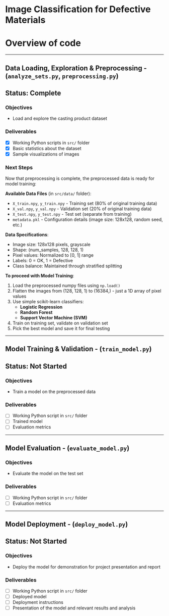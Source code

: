 # Image Classification for Defective Materials
# Overview of code

---

## Data Loading, Exploration & Preprocessing - (`analyze_sets.py`, `preprocessing.py`)
## Status: Complete

### Objectives
- Load and explore the casting product dataset

### Deliverables
- [x] Working Python scripts in `src/` folder
- [x] Basic statistics about the dataset
- [x] Sample visualizations of images

### Next Steps
Now that preprocessing is complete, the preprocessed data is ready for model training:

**Available Data Files** (in `src/data/` folder):
- `X_train.npy`, `y_train.npy` - Training set (80% of original training data)
- `X_val.npy`, `y_val.npy` - Validation set (20% of original training data)
- `X_test.npy`, `y_test.npy` - Test set (separate from training)
- `metadata.pkl` - Configuration details (image size: 128x128, random seed, etc.)

**Data Specifications**:
- Image size: 128x128 pixels, grayscale
- Shape: (num_samples, 128, 128, 1)
- Pixel values: Normalized to [0, 1] range
- Labels: 0 = OK, 1 = Defective
- Class balance: Maintained through stratified splitting

**To proceed with Model Training**:
1. Load the preprocessed numpy files using `np.load()`
2. Flatten the images from (128, 128, 1) to (16384,) - just a 1D array of pixel values
3. Use simple scikit-learn classifiers:
   - **Logistic Regression** 
   - **Random Forest**
   - **Support Vector Machine (SVM)**
4. Train on training set, validate on validation set
5. Pick the best model and save it for final testing

---

## Model Training & Validation - (`train_model.py`)
## Status: Not Started

### Objectives
- Train a model on the preprocessed data

### Deliverables
- [ ] Working Python script in `src/` folder
- [ ] Trained model
- [ ] Evaluation metrics

---

## Model Evaluation - (`evaluate_model.py`)

### Objectives
- Evaluate the model on the test set

### Deliverables
- [ ] Working Python script in `src/` folder
- [ ] Evaluation metrics

---

## Model Deployment - (`deploy_model.py`)
## Status: Not Started

### Objectives
- Deploy the model for demonstration for project presentation and report

### Deliverables
- [ ] Working Python script in `src/` folder
- [ ] Deployed model
- [ ] Deployment instructions
- [ ] Presentation of the model and relevant results and analysis